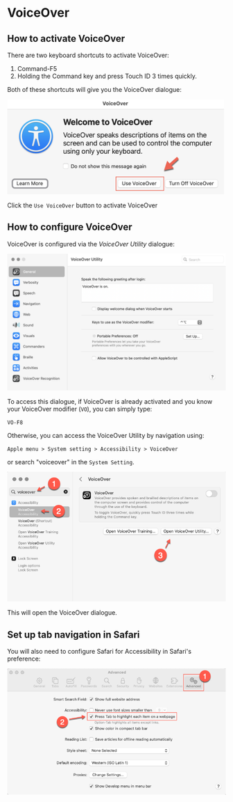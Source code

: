 # VoiceOver

## How to activate VoiceOver

There are two keyboard shortcuts to activate VoiceOver:

1. Command-F5
2. Holding the Command key and press Touch ID 3 times quickly.

Both of these shortcuts will give you the VoiceOver dialogue:

<img src="./imgs/activate-voice-over.png" width=500px />

Click the `Use VoiceOver` button to activate VoiceOver



## How to configure VoiceOver

VoiceOver is configured via the *VoiceOver Utility* dialogue:

<img src="./imgs/voice-over-utility-dialogue.png" width=600px />

To access this dialogue, if VoiceOver is already activated and you know your VoiceOver modifier (`VO`), you can simply type:

```
VO-F8
```

Otherwise, you can access the VoiceOver Utility by navigation using: 

```
Apple menu > System setting > Accessibility > VoiceOver
```

or search "voiceover" in the `System Setting`.

<img src="./imgs/open-voice-over-utility.png" width=600px />

This will open the VoiceOver dialogue.




## Set up tab navigation in Safari

You will also need to configure Safari for Accessibility in Safari's preference:

<img src="./imgs/enable-tab-navigation-in-safari.png" width=600px />

